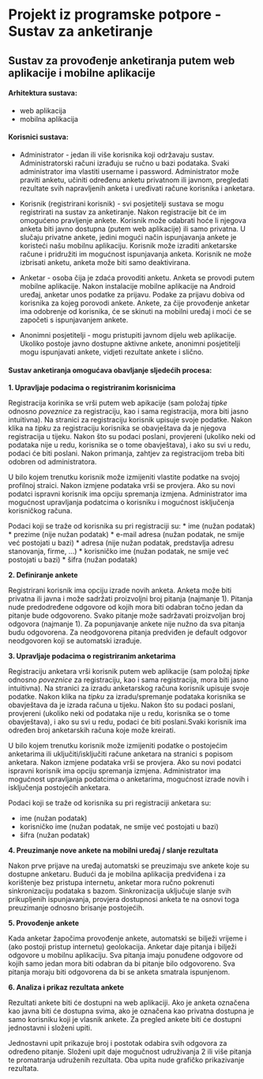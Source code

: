 # Projekt iz programske potpore - Sustav za anketiranje

## Sustav za provođenje anketiranja putem web aplikacije i mobilne aplikacije

#### Arhitektura sustava:
  * web aplikacija
  * mobilna aplikacija

#### Korisnici sustava:  

  * Administrator - jedan ili više korisnika koji održavaju sustav. Administratorski računi izrađuju se ručno u bazi podataka. Svaki administrator ima vlastiti username i password.  Administrator može praviti anketu, učiniti određenu anketu privatnom ili javnom, pregledati rezultate svih napravljenih anketa i uređivati račune korisnika i anketara.  

  * Korisnik (registrirani korisnik) - svi posjetitelji sustava se mogu registrirati na sustav za anketiranje. Nakon registracije bit će im omogućeno pravljenje ankete. Korisnik može odabrati hoće li njegova anketa biti javno dostupna (putem web aplikacije) ili samo privatna. U slučaju privatne ankete, jedini mogući način ispunjavanja ankete je koristeći našu mobilnu aplikaciju. Korisnik može izraditi anketarske račune i pridružiti im mogućnost ispunjavanja anketa. Korisnik ne može izbrisati anketu, anketa može biti samo deaktivirana.

  * Anketar - osoba čija je zdaća provoditi anketu. Anketa se provodi putem mobilne aplikacije. Nakon instalacije mobilne aplikacije na Android uređaj, anketar unos podatke za prijavu. Podake za prijavu dobiva od korisnika za kojeg porovodi ankete. Ankete, za čije provođenje anketar ima odobrenje od korisnika, će se skinuti na mobilni uređaj i moći će se započeti s ispunjavanjem ankete.  

  * Anonimni posjetitelji - mogu pristupiti javnom dijelu web aplikacije. Ukoliko postoje javno dostupne aktivne ankete, anonimni posjetitelji mogu ispunjavati ankete, vidjeti rezultate ankete i slično.

#### Sustav anketiranja omogućava obavljanje sljedećih procesa:

  **1. Upravljaje podacima o registriranim korisnicima** 

  Registracija korinika se vrši putem web apikacije (sam položaj _tipke_ odnosno _poveznice_ za registraciju, kao i sama registracija, mora biti jasno intuitivna). Na stranici za registraciju korisnik upisuje svoje podatke. Nakon klika na _tipku_ za registraciju korisnika se obavještava da je njegova registracija u tijeku. Nakon što su podaci poslani, provjereni (ukoliko neki od podataka nije u redu, korisnika se o tome obavještava), i ako su svi u redu, podaci će biti poslani. Nakon primanja, zahtjev za registracijom treba biti odobren od administratora.
  
  U bilo kojem trenutku korisnik može izmijeniti vlastite podatke na svojoj profilnoj straici. Nakon izmjene podataka vrši se provjera. Ako su novi podatci ispravni korisnik ima opciju spremanja izmjena. Administrator ima mogućnost upravljanja podatcima o korisniku i mogućnost isključenja korisničkog računa.

 Podaci koji se traže od korisnika su pri registraciji su:
    * ime (nužan podatak)
    * prezime (nije nužan podatak)
    * e-mail adresa (nužan podatak, ne smije već postojati u bazi)
    * adresa (nije nužan podatak, predstavlja adresu stanovanja, firme, ...)
    * korisničko ime (nužan podatak, ne smije već postojati u bazi)
    * šifra (nužan podatak)  
    
**2. Definiranje ankete**
    
Registrirani korisnik ima opciju izrade novih anketa. Anketa može biti privatna ili javna i može sadržati proizvoljni broj pitanja (najmanje 1). Pitanja nude predodređene odgovore od kojih mora biti odabran točno jedan da pitanje bude odgovoreno. Svako pitanje može sadržavati proizvoljan broj odgovora (najmanje 1). Za popunjavanje ankete nije nužno da sva pitanja budu odgovorena. Za neodgovorena pitanja predviđen je default odgovor neodgovoren koji se automatski izrađuje.

**3. Upravljaje podacima o registriranim anketarima** 

Registraciju anketara vrši korisnik putem web aplikacije (sam položaj _tipke_ odnosno _poveznice_ za registraciju, kao i sama registracija, mora biti jasno intuitivna). Na stranici za izradu anketarskog računa korisnik upisuje svoje podatke. Nakon klika na _tipku_ za izradu/spremanje podataka korisnika se obavještava da je izrada računa u tijeku. Nakon što su podaci poslani, provjereni (ukoliko neki od podataka nije u redu, korisnika se o tome obavještava), i ako su svi u redu, podaci će biti poslani.Svaki korisnik ima određen broj anketarskih računa koje može kreirati. 


U bilo kojem trenutku korisnik može izmijeniti podatke o postojećim anketarima ili uključiti/isključiti račune anketara na stranici s popisom anketara. Nakon izmjene podataka vrši se provjera. Ako su novi podatci ispravni korisnik ima opciju spremanja izmjena. Administrator ima mogućnost upravljanja podatcima o anketarima, mogućnost izrade novih i isključenja postojećih anketara.  

Podaci koji se traže od korisnika su pri registraciji anketara su:

 * ime (nužan podatak)
 * korisničko ime (nužan podatak, ne smije već postojati u bazi)
 * šifra (nužan podatak)  
 
 

**4. Preuzimanje nove ankete na mobilni uređaj / slanje rezultata**

Nakon prve prijave na uređaj automatski se preuzimaju sve ankete koje su dostupne anketaru. Budući da je mobilna aplikacija predviđena i za korištenje bez pristupa internetu, anketar mora ručno pokrenuti sinkronizaciju podataka s bazom. Sinkronizacija uključuje slanje svih prikupljenih ispunjavanja, provjera dostupnosi anketa te na osnovi toga preuzimanje odnosno brisanje postojećih.

**5. Provođenje ankete**

Kada anketar žapočima provođenje ankete, automatski se bilježi vrijeme i (ako postoji pristup internetu) geolokacija. Anketar daje pitanja i bilježi odgovore u mobilnu aplikaciju. Sva pitanja imaju ponuđene odgovore od kojih samo jedan mora biti odabran da bi pitanje bilo odgovoreno. Sva pitanja moraju biti odgovorena da bi se anketa smatrala ispunjenom.

**6. Analiza i prikaz rezultata ankete**

Rezultati ankete biti će dostupni na web aplikaciji. Ako je anketa označena kao javna biti će dostupna svima, ako je označena kao privatna dostupna je samo korisniku koji je vlasnik ankete. Za pregled ankete biti će dostupni jednostavni i složeni upiti.

Jednostavni upit prikazuje broj i postotak odabira svih odgovora za određeno pitanje.
Složeni upit daje mogučnost udruživanja 2 ili više pitanja te promatranja udruženih rezultata.
Oba upita nude grafičko prikazivanje rezultata.

 

